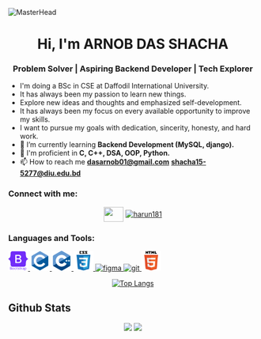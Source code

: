 ![MasterHead](https://raw.githubusercontent.com/arnob444/arnob444/main/Banner%20%20(2560%20%C3%97%201000px).png)
<h1 align="center">Hi, I'm ARNOB DAS SHACHA</h1>
<h3 align="center">Problem Solver  |  Aspiring Backend Developer  |  Tech Explorer</h3>




- I'm doing a BSc in CSE at Daffodil International University.
- It has always been my passion to learn new things.
- Explore new ideas and thoughts and emphasized self-development.
- It has always been my focus on every available opportunity to improve my skills.
- I want to pursue my goals with dedication, sincerity, honesty, and hard work.
- 🌱 I’m currently learning **Backend Development (MySQL, django).**
- 💬 I'm proficient in **C, C++, DSA, OOP, Python.**
- 📫 How to reach me **dasarnob01@gmail.com**  **shacha15-5277@diu.edu.bd**

<h3 align="left">Connect with me:</h3>

<p align="center">
<a href="https://www.facebook.com/arnobdas.shaccha.9/" target="blank"><img align="center" src="https://raw.githubusercontent.com/rahuldkjain/github-profile-readme-generator/master/src/images/icons/Social/facebook.svg" alt="" height="30" width="40" /></a>
<a href="(https://www.linkedin.com/in/arnob-das-24b356231/" target="blank"><img align="center" src="https://raw.githubusercontent.com/rahuldkjain/github-profile-readme-generator/master/src/images/icons/Social/linked-in-alt.svg" alt="harun181" height="30" width="40" /></a>

<h3 align="left">Languages and Tools:</h3>
<p align="left"> <a href="https://getbootstrap.com" target="_blank" rel="noreferrer"> 
  <img src="https://raw.githubusercontent.com/devicons/devicon/master/icons/bootstrap/bootstrap-plain-wordmark.svg" alt="bootstrap" width="40" height="40"/> </a> <a href="https://www.cprogramming.com/" target="_blank" rel="noreferrer"> <img src="https://raw.githubusercontent.com/devicons/devicon/master/icons/c/c-original.svg" alt="c" width="40" height="40"/> </a> <a href="https://www.w3schools.com/cpp/" target="_blank" rel="noreferrer"> <img src="https://raw.githubusercontent.com/devicons/devicon/master/icons/cplusplus/cplusplus-original.svg" alt="cplusplus" width="40" height="40"/> </a> <a href="https://www.w3schools.com/css/" target="_blank" rel="noreferrer"> <img src="https://raw.githubusercontent.com/devicons/devicon/master/icons/css3/css3-original-wordmark.svg" alt="css3" width="40" height="40"/> </a> <a href="https://www.figma.com/" target="_blank" rel="noreferrer"> <img src="https://www.vectorlogo.zone/logos/figma/figma-icon.svg" alt="figma" width="40" height="40"/> </a> <a href="https://git-scm.com/" target="_blank" rel="noreferrer"> <img src="https://www.vectorlogo.zone/logos/git-scm/git-scm-icon.svg" alt="git" width="40" height="40"/> </a> <a href="https://www.w3.org/html/" target="_blank" rel="noreferrer"> <img src="https://raw.githubusercontent.com/devicons/devicon/master/icons/html5/html5-original-wordmark.svg" alt="html5" width="40" height="40"/> </a>

</p>

<div align="center">
 
[![Top Langs](https://github-readme-stats.vercel.app/api/top-langs/?username=arnob444&theme=dark&hide_border=true)](https://github.com/anuraghazra/github-readme-stats)

</div>
 
## Github Stats  

<div align="center">
  <img width="48%" src="https://github-readme-stats.vercel.app/api?username=arnob444&theme=dark&show_icons=true&hide_border=true&count_private=true" />
  <img width="48%" src="https://github-readme-streak-stats.herokuapp.com/?user=arnob444&theme=dark&hide_border=true" />
</div>

<br/>
